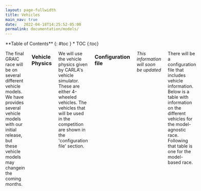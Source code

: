 ```yaml
---
layout: page-fullwidth
title: Vehicles
main_nav: true
date:   2022-04-18T14:25:52-05:00
permalink: documentation/models/
---
```


<div class="row">
<div class="medium-4 medium-push-8 columns" markdown="1">
<div class="panel radius" markdown="1">
**Table of Contents**
{: #toc }
*  TOC
{:toc}
</div>
</div><!-- /.medium-4.columns -->



<div class="medium-8 medium-pull-4 columns" markdown="1">

The final GRAIC race will be on several different vehicle models. We have provides several vehicle models with our initial release, but these vehicle models may changein the coming months. 
<!-- Competitors can participate in either the "model-agnostic" or the "model-based" options, or both. -->
<!-- The information about the vehicles will be provided in a configuration file. -->

### Vehicle Physics
We will use the vehicle physics given by CARLA's vehicle simulator. These are either 4-wheeled vehicles. The vehicles that will be used in the competition are shown in the 'configuration file' section.
<!-- Some basic information about these vehicles will be provided (such as the wheelbase). All the vehicles use the rostopics `ackermann_control` or `vehicle_control`. -->


<!-- ### Model-based option
In the model-based option, the vehicle will follow the dynamics detailed below. The exact parameter values for the model will be provided in the following weeks. The controller modules that competitors create will use the same `ackermann_control` or `vehicle_control` rostopics above. -->

<!-- #### Longitudinal dynamics

$$\dot{u} = a - f_1 u - f_2 u^{2} - f_3,$$

where $u$ is the forward velocity of the vehicle and \\(a\\) is the acceleration generated by the throttle input.

#### Lateral dynamics

$$\begin{bmatrix} \dot{v}\\ \dot{r}
\end{bmatrix}=\begin{bmatrix}
-(C_{\alpha f}+ C_{\alpha r})/(mu) & (bC_{\alpha r}-aC_{\alpha f})/(mu) - u\\
(bC_{\alpha r} - aC_{\alpha f})/(I_z u) & -(a^2 C_{\alpha f} + b^2 C_{\alpha r}/(I_z u))
\end{bmatrix}\begin{bmatrix}
v\\r
\end{bmatrix}+\begin{bmatrix}
C_{\alpha f}/m \\ a C_{\alpha f}/I_{z}
\end{bmatrix}\delta_f$$

where \\(v\\) and \\(r\\) are the lateral velocity and the second order derivative of the vehicle's yaw angle, and \\(\delta_{f}\\) is the steering command.

\\(f_1\\), \\(f_2\\), \\(f_3\\), \\(a\\), \\(b\\), \\(C_{ \alpha r}\\), \\(C_{ \alpha f}\\), \\(I_{z}\\) and \\(m\\) are parameters corresponding to the vehicle. Please refer to the book "Automotive Control Systems" by A. Galip Ulsoy et al. for the physical interpretation of those parameters and the modeling details of the longitudinal and lateral dynamics.

The potential parameters for the race are shown in the 'configuration file' section. -->

### Configuration file

*This information will soon be updated*

There will be a configuration file that includes vehicle information.
Below is a table with information on the different vehicles for the model-agnostic race. Following that table is one for the model-based race.

|     **Vehicle Name**     |        **Vehicle ID**         |
| :----------------------: | :---------------------------: |
|        BMW Isetta        |      vehicle.bmw.isetta       |
|     Tesla Cybertruck     |    vehicle.bmw.cybertruck     |
|   Mercedes Benz Coupe    |  vehicle.mercedes-benz.coupe  |
|      Kawasaki Ninja      |    vehicle.kawasaki.ninja     |
| Dodge Charger Police Car | vehicle.dodge\_charger.police |
|      Tesla Model 3       |     vehicle.tesla.model3      |
|      Volkswagen T2       |     vehicle.volkswagen.t2     |
|       BH Crossbike       |     vehicle.bh.crossbike      |
|       Mini Cooper        |     vehicle.mini.cooperst     |


<!-- Table for model-based information:

| \\(m\\) | \\(f_0\\) | \\(f_1\\) | \\(f_2\\) | \\(a\\) | \\(b\\) | \\(C_{\alpha f}\\) | \\(C_{\alpha r}\\) | \\(I_z\\) |      Vehicle ID       |
| :-----: | :-------: | :-------: | :-------: | :-----: | :-----: | :----------------: | :----------------: | :-------: | :-------------------: |
|  1500   |    100    |    0.1    |   0.01    |  1.14   |   1.4   |       8.8e4        |       9.4e4        |   2420    | vehicle.model_based.1 | -->

</div>
